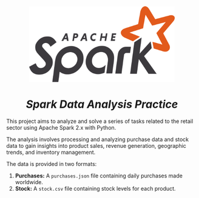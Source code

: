 <a name="readme-top"></a>
<br />
<div align="center">
  <a href="#">
    <img src="assets/logos/tools_apache_spark.svg" alt="Apache Spark" height="200">
  </a>

<h1 align = "center">
<b><i>Spark Data Analysis Practice</i></b>
</h1>
</div>

This project aims to analyze and solve a series of tasks related to the retail sector using Apache Spark 2.x with
Python. 

The analysis involves processing and analyzing purchase data and stock data to gain insights into product sales,
revenue generation, geographic trends, and inventory management.

The data is provided in two formats:

1. **Purchases:** A `purchases.json` file containing daily purchases made worldwide.
2. **Stock:** A `stock.csv` file containing stock levels for each product.



